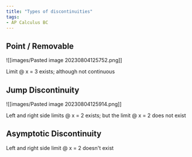 ```yaml
---
title: "Types of discontinuities"
tags:
- AP Calculus BC
---
```


## Point / Removable 

![[images/Pasted image 20230804125752.png]]

Limit @ x = 3 exists; although not continuous

## Jump Discontinuity

![[images/Pasted image 20230804125914.png]]

Left and right side limits @ x = 2 exists; but the limit @ x = 2 does not exist

## Asymptotic Discontinuity


Left and right side limit @ x = 2 doesn't exist

